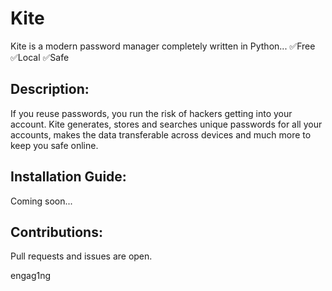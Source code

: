 # Kite
Kite is a modern password manager completely written in Python...
✅Free
✅Local
✅Safe

## Description:
If you reuse passwords, you run the risk of hackers getting into your account. Kite generates, stores and searches unique passwords for all your accounts, makes the data transferable across devices and much more to keep you safe online.

## Installation Guide:
Coming soon...

## Contributions:
Pull requests and issues are open.

engag1ng
